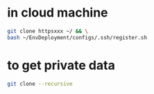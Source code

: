 # in cloud machine
```sh
git clone httpsxxx ~/ && \
bash ~/EnvDeployment/configs/.ssh/register.sh
```
# to get private data
```sh
git clone --recursive
```
